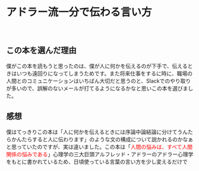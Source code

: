 <h1>アドラー流一分で伝わる言い方</h1>　　
<h2>この本を選んだ理由</h2>
僕がこの本を読もうと思ったのは、僕が人に何かを伝えるのが下手で、伝えるときはいつも遠回りになってしまうためです。また将来仕事をするに時に、職場の人間とのコミュニケーションはいちばん大切だと思うのと、Slackでのやり取りが多いので、誤解のないメールが打てるようになるかなと思いこの本を選びました。
<h2>感想</h2>
<p>僕はてっきりこの本は「人に何かを伝えるときには序論中論結論に分けてうんたらかんたらすると人に伝わります」のような文の構成について説かれるのかなぁと思っていたのですが、実は違いました。この本は「<span style="color:red;">人間の悩みは、すべて人間関係の悩みである</span>」心理学の三大巨頭アルフレッド・アドラーのアドラー心理学をもとに書かれているため、日頃使っている言葉の言い方を少し変えるだけで</p>

